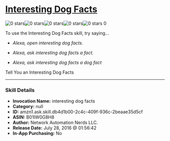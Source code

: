 # [Interesting Dog Facts](http://alexa.amazon.com/#skills/amzn1.ask.skill.db4d1b00-2c4c-409f-936c-2beaae35d5cf)
![0 stars](../../images/ic_star_border_black_18dp_1x.png)![0 stars](../../images/ic_star_border_black_18dp_1x.png)![0 stars](../../images/ic_star_border_black_18dp_1x.png)![0 stars](../../images/ic_star_border_black_18dp_1x.png)![0 stars](../../images/ic_star_border_black_18dp_1x.png) 0

To use the Interesting Dog Facts skill, try saying...

* *Alexa, open interesting dog facts.*

* *Alexa, ask interesting dog facts a fact.*

* *Alexa, ask interesting dog facts a dog fact*

Tell You an Interesting Dog Facts

***

### Skill Details

* **Invocation Name:** interesting dog facts
* **Category:** null
* **ID:** amzn1.ask.skill.db4d1b00-2c4c-409f-936c-2beaae35d5cf
* **ASIN:** B01IW0G8H8
* **Author:** Network Automation Nerds LLC.
* **Release Date:** July 28, 2016 @ 01:56:42
* **In-App Purchasing:** No
